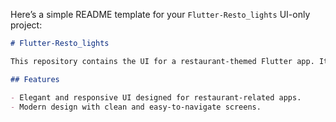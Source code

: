 Here’s a simple README template for your `Flutter-Resto_lights` UI-only project:

```markdown
# Flutter-Resto_lights

This repository contains the UI for a restaurant-themed Flutter app. It focuses on showcasing the user interface elements, layouts, and design patterns, without any backend or data integration.

## Features

- Elegant and responsive UI designed for restaurant-related apps.
- Modern design with clean and easy-to-navigate screens.
